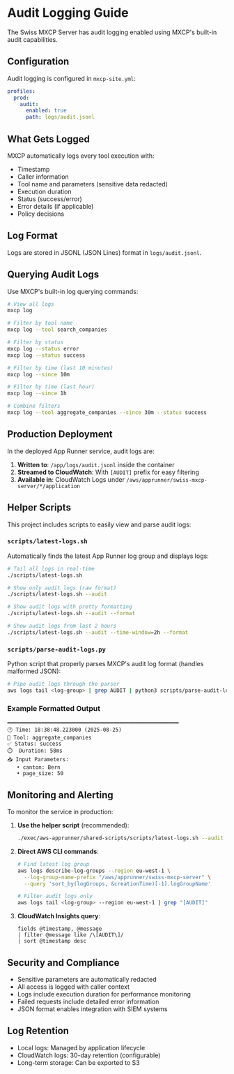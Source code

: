 # Audit Logging Guide

The Swiss MXCP Server has audit logging enabled using MXCP's built-in audit capabilities.

## Configuration

Audit logging is configured in `mxcp-site.yml`:

```yaml
profiles:
  prod:
    audit:
      enabled: true
      path: logs/audit.jsonl
```

## What Gets Logged

MXCP automatically logs every tool execution with:
- Timestamp
- Caller information  
- Tool name and parameters (sensitive data redacted)
- Execution duration
- Status (success/error)
- Error details (if applicable)
- Policy decisions

## Log Format

Logs are stored in JSONL (JSON Lines) format in `logs/audit.jsonl`.

## Querying Audit Logs

Use MXCP's built-in log querying commands:

```bash
# View all logs
mxcp log

# Filter by tool name
mxcp log --tool search_companies

# Filter by status
mxcp log --status error
mxcp log --status success

# Filter by time (last 10 minutes)
mxcp log --since 10m

# Filter by time (last hour)
mxcp log --since 1h

# Combine filters
mxcp log --tool aggregate_companies --since 30m --status success
```

## Production Deployment

In the deployed App Runner service, audit logs are:
1. **Written to**: `/app/logs/audit.jsonl` inside the container
2. **Streamed to CloudWatch**: With `[AUDIT]` prefix for easy filtering
3. **Available in**: CloudWatch Logs under `/aws/apprunner/swiss-mxcp-server/*/application`

## Helper Scripts

This project includes scripts to easily view and parse audit logs:

### `scripts/latest-logs.sh`

Automatically finds the latest App Runner log group and displays logs:

```bash
# Tail all logs in real-time
./scripts/latest-logs.sh

# Show only audit logs (raw format)
./scripts/latest-logs.sh --audit

# Show audit logs with pretty formatting
./scripts/latest-logs.sh --audit --format

# Show audit logs from last 2 hours
./scripts/latest-logs.sh --audit --time-window=2h --format
```

### `scripts/parse-audit-logs.py`

Python script that properly parses MXCP's audit log format (handles malformed JSON):

```bash
# Pipe audit logs through the parser
aws logs tail <log-group> | grep AUDIT | python3 scripts/parse-audit-logs.py
```

### Example Formatted Output

```
━━━━━━━━━━━━━━━━━━━━━━━━━━━━━━━━━━━━━━━━━━━━━━━━━━━━━━━
🕐 Time: 18:38:48.223000 (2025-08-25)
🔧 Tool: aggregate_companies
✅ Status: success
⏱️  Duration: 58ms
📥 Input Parameters:
   • canton: Bern
   • page_size: 50
```

## Monitoring and Alerting

To monitor the service in production:

1. **Use the helper script** (recommended):
   ```bash
   ./exec/aws-apprunner/shared-scripts/scripts/latest-logs.sh --audit --format
   ```

2. **Direct AWS CLI commands**:
   ```bash
   # Find latest log group
   aws logs describe-log-groups --region eu-west-1 \
     --log-group-name-prefix "/aws/apprunner/swiss-mxcp-server" \
     --query 'sort_by(logGroups, &creationTime)[-1].logGroupName'
   
   # Filter audit logs only
   aws logs tail <log-group> --region eu-west-1 | grep "[AUDIT]"
   ```

3. **CloudWatch Insights query**:
   ```
   fields @timestamp, @message
   | filter @message like /\[AUDIT\]/
   | sort @timestamp desc
   ```

## Security and Compliance

- Sensitive parameters are automatically redacted
- All access is logged with caller context
- Logs include execution duration for performance monitoring
- Failed requests include detailed error information
- JSON format enables integration with SIEM systems

## Log Retention

- Local logs: Managed by application lifecycle
- CloudWatch logs: 30-day retention (configurable)
- Long-term storage: Can be exported to S3
